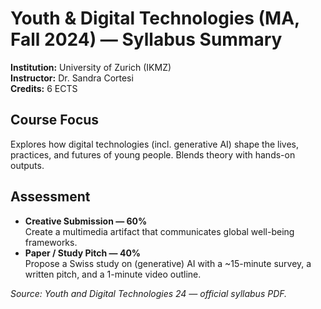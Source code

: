 # Youth & Digital Technologies (MA, Fall 2024) — Syllabus Summary

**Institution:** University of Zurich (IKMZ)  
**Instructor:** Dr. Sandra Cortesi  
**Credits:** 6 ECTS

## Course Focus
Explores how digital technologies (incl. generative AI) shape the lives, practices, and futures of young people. Blends theory with hands-on outputs.

## Assessment
- **Creative Submission — 60%**  
  Create a multimedia artifact that communicates global well-being frameworks.
- **Paper / Study Pitch — 40%**  
  Propose a Swiss study on (generative) AI with a ~15-minute survey, a written pitch, and a 1-minute video outline.

*Source: Youth and Digital Technologies 24 — official syllabus PDF.*
